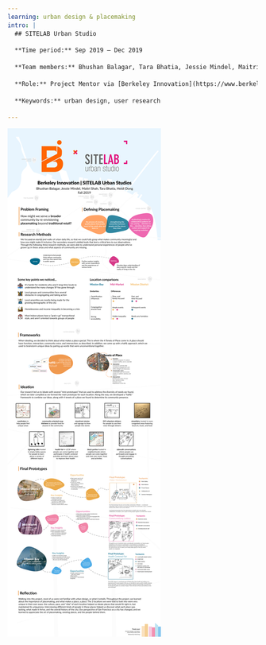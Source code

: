 ```yaml
---
learning: urban design & placemaking 
intro: |
  ## SITELAB Urban Studio

  **Time period:** Sep 2019 – Dec 2019

  **Team members:** Bhushan Balagar, Tara Bhatia, Jessie Mindel, Maitri Shah

  **Role:** Project Mentor via [Berkeley Innovation](https://www.berkeleyinnovation.org/about-us) 

  **Keywords:** urban design, user research

---
```




![case study](casestudy.png)


